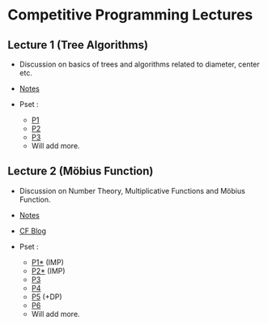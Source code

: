 # Competitive Programming Lectures

## Lecture 1 (Tree Algorithms) 
  * Discussion on basics of trees and algorithms related to diameter, center etc.
 
  * [Notes](https://drive.google.com/file/d/11Yl6ixWEDdIoSYo7N_OupQdEGaHm0p8Y/view?usp=sharing)

  * Pset :
    - [P1](https://atcoder.jp/contests/abc221/tasks/abc221_f)
    - [P2](https://codeforces.com/contest/1092/problem/E)
    - [P3](https://codeforces.com/contest/1405/problem/D)
    - Will add more.

## Lecture 2 (Möbius Function) 
  * Discussion on Number Theory, Multiplicative Functions and Möbius Function.
 
  * [Notes](https://drive.google.com/file/d/1nrOGG0WJ-0DAes_k9kek1MPP-CE6MAXr/view?usp=sharing)
  * [CF Blog](https://codeforces.com/blog/entry/53925)
  
  * Pset :
    - [P1*](https://codeforces.com/problemset/problem/1575/G) (IMP)
    - [P2*](https://atcoder.jp/contests/abc230/tasks/abc230_g) (IMP)
    - [P3](https://atcoder.jp/contests/agc038/tasks/agc038_c)
    - [P4](https://www.codechef.com/NOV15/problems/SMPLSUM)
    - [P5](https://codeforces.com/contest/1559/problem/E) (+DP)
    - [P6](https://codeforces.com/contest/547/problem/C)
    - Will add more.
